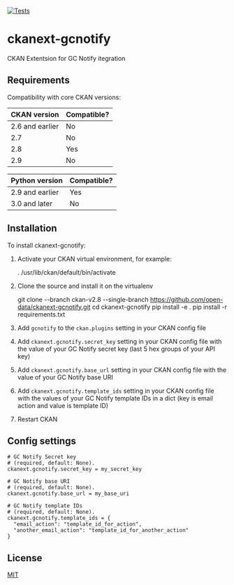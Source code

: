 [![Tests](https://github.com/open-data/ckanext-gcnotify/workflows/Tests/badge.svg?branch=main)](https://github.com/open-data/ckanext-gcnotify/actions)

# ckanext-gcnotify

CKAN Extentsion for GC Notify itegration


## Requirements

Compatibility with core CKAN versions:

| CKAN version    | Compatible?   |
| --------------- | ------------- |
| 2.6 and earlier | No    |
| 2.7             | No    |
| 2.8             | Yes    |
| 2.9             | No    |

| Python version    | Compatible?   |
| --------------- | ------------- |
| 2.9 and earlier | Yes    |
| 3.0 and later             | No    |

## Installation

To install ckanext-gcnotify:

1. Activate your CKAN virtual environment, for example:

     . /usr/lib/ckan/default/bin/activate

2. Clone the source and install it on the virtualenv

    git clone --branch ckan-v2.8 --single-branch https://github.com/open-data/ckanext-gcnotify.git
    cd ckanext-gcnotify
    pip install -e .
    pip install -r requirements.txt

3. Add `gcnotify` to the `ckan.plugins` setting in your CKAN
   config file

4. Add `ckanext.gcnotify.secret_key` setting in your CKAN config file with the value of your GC Notify secret key (last 5 hex groups of your API key)

5. Add `ckanext.gcnotify.base_url` setting in your CKAN config file with the value of your GC Notify base URI

6. Add `ckanext.gcnotify.template_ids` setting in your CKAN config file with the values of your GC Notify template IDs in a dict (key is email action and value is template ID)

7. Restart CKAN

## Config settings

```
# GC Notify Secret key
# (required, default: None).
ckanext.gcnotify.secret_key = my_secret_key
```
```
# GC Notify base URI
# (required, default: None).
ckanext.gcnotify.base_url = my_base_uri
```
```
# GC Notify template IDs
# (required, default: None).
ckanext.gcnotify.template_ids = {
  "email_action": "template_id_for_action",
  "another_email_action": "template_id_for_another_action"
}
```

## License

[MIT](https://raw.githubusercontent.com/open-data/ckanext-gcnotify/ckan-v2.8/LICENSE)
